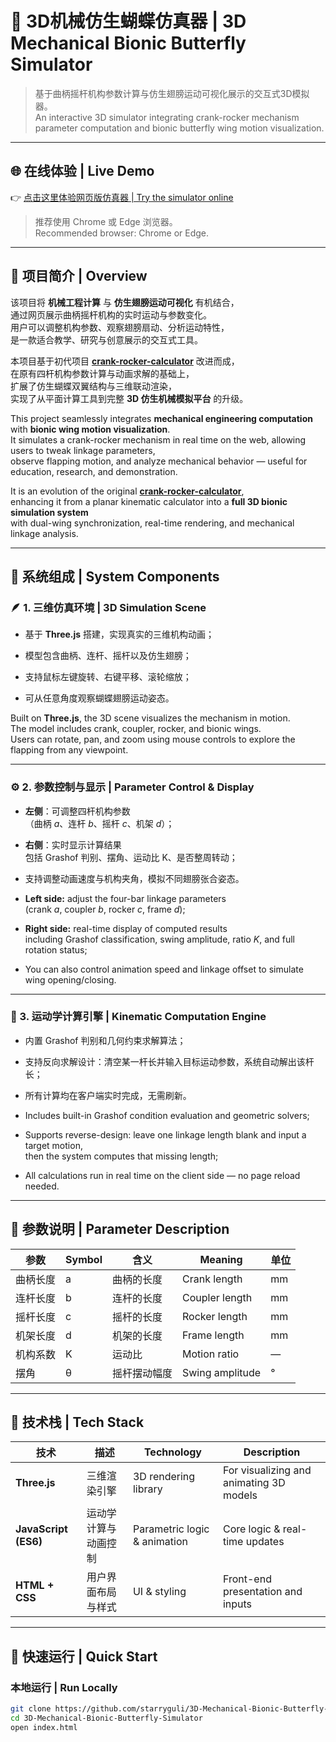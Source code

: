 # 🦋 3D机械仿生蝴蝶仿真器 | 3D Mechanical Bionic Butterfly Simulator

> 基于曲柄摇杆机构参数计算与仿生翅膀运动可视化展示的交互式3D模拟器。  
> An interactive 3D simulator integrating crank-rocker mechanism parameter computation and bionic butterfly wing motion visualization.

---

## 🌐 在线体验 | Live Demo

👉 [点击这里体验网页版仿真器 | Try the simulator online](https://starryguli.github.io/3D-Mechanical-Bionic-Butterfly-Simulator/)

> 推荐使用 Chrome 或 Edge 浏览器。  
> Recommended browser: Chrome or Edge.

---

## 🎯 项目简介 | Overview

该项目将 **机械工程计算** 与 **仿生翅膀运动可视化** 有机结合，  
通过网页展示曲柄摇杆机构的实时运动与参数变化。  
用户可以调整机构参数、观察翅膀扇动、分析运动特性，  
是一款适合教学、研究与创意展示的交互式工具。

本项目基于初代项目 [**crank-rocker-calculator**](https://github.com/StarryGuli/crank-rocker-calculator) 改进而成，  
在原有四杆机构参数计算与动画求解的基础上，  
扩展了仿生蝴蝶双翼结构与三维联动渲染，  
实现了从平面计算工具到完整 **3D 仿生机械模拟平台** 的升级。

This project seamlessly integrates **mechanical engineering computation** with **bionic wing motion visualization**.  
It simulates a crank-rocker mechanism in real time on the web, allowing users to tweak linkage parameters,  
observe flapping motion, and analyze mechanical behavior — useful for education, research, and demonstration.

It is an evolution of the original [**crank-rocker-calculator**](https://github.com/StarryGuli/crank-rocker-calculator),  
enhancing it from a planar kinematic calculator into a **full 3D bionic simulation system**  
with dual-wing synchronization, real-time rendering, and mechanical linkage analysis.

---

## 🧩 系统组成 | System Components

### 🪶 1. 三维仿真环境 | 3D Simulation Scene

- 基于 **Three.js** 搭建，实现真实的三维机构动画；
    
- 模型包含曲柄、连杆、摇杆以及仿生翅膀；
    
- 支持鼠标左键旋转、右键平移、滚轮缩放；
    
- 可从任意角度观察蝴蝶翅膀运动姿态。
    

Built on **Three.js**, the 3D scene visualizes the mechanism in motion.  
The model includes crank, coupler, rocker, and bionic wings.  
Users can rotate, pan, and zoom using mouse controls to explore the flapping from any viewpoint.

---

### ⚙️ 2. 参数控制与显示 | Parameter Control & Display

- **左侧**：可调整四杆机构参数  
    （曲柄 _a_、连杆 _b_、摇杆 _c_、机架 _d_）；
    
- **右侧**：实时显示计算结果  
    包括 Grashof 判别、摆角、运动比 K、是否整周转动；
    
- 支持调整动画速度与机构夹角，模拟不同翅膀张合姿态。
    
- **Left side:** adjust the four-bar linkage parameters  
    (crank _a_, coupler _b_, rocker _c_, frame _d_);
    
- **Right side:** real-time display of computed results  
    including Grashof classification, swing amplitude, ratio _K_, and full rotation status;
    
- You can also control animation speed and linkage offset to simulate wing opening/closing.
    

---

### 🧠 3. 运动学计算引擎 | Kinematic Computation Engine

- 内置 Grashof 判别和几何约束求解算法；
    
- 支持反向求解设计：清空某一杆长并输入目标运动参数，系统自动解出该杆长；
    
- 所有计算均在客户端实时完成，无需刷新。
    
- Includes built-in Grashof condition evaluation and geometric solvers;
    
- Supports reverse-design: leave one linkage length blank and input a target motion,  
    then the system computes that missing length;
    
- All calculations run in real time on the client side — no page reload needed.
    

---

## 🧠 参数说明 | Parameter Description

|参数|Symbol|含义|Meaning|单位|
|---|---|---|---|---|
|曲柄长度|a|曲柄的长度|Crank length|mm|
|连杆长度|b|连杆的长度|Coupler length|mm|
|摇杆长度|c|摇杆的长度|Rocker length|mm|
|机架长度|d|机架的长度|Frame length|mm|
|机构系数|K|运动比|Motion ratio|—|
|摆角|θ|摇杆摆动幅度|Swing amplitude|°|

---

## 🧰 技术栈 | Tech Stack

|技术|描述|Technology|Description|
|---|---|---|---|
|**Three.js**|三维渲染引擎|3D rendering library|For visualizing and animating 3D models|
|**JavaScript (ES6)**|运动学计算与动画控制|Parametric logic & animation|Core logic & real-time updates|
|**HTML + CSS**|用户界面布局与样式|UI & styling|Front-end presentation and inputs|

---

## 🚀 快速运行 | Quick Start

### 本地运行 | Run Locally

```bash
git clone https://github.com/starryguli/3D-Mechanical-Bionic-Butterfly-Simulator.git
cd 3D-Mechanical-Bionic-Butterfly-Simulator 
open index.html
```